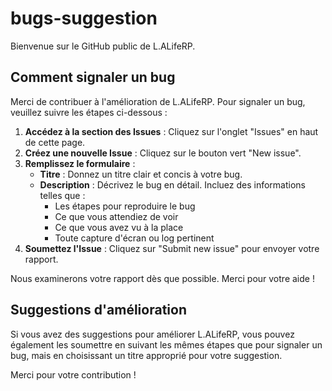 # bugs-suggestion
Bienvenue sur le GitHub public de L.ALifeRP.

## Comment signaler un bug

Merci de contribuer à l'amélioration de L.ALifeRP. Pour signaler un bug, veuillez suivre les étapes ci-dessous :

1. **Accédez à la section des Issues** : Cliquez sur l'onglet "Issues" en haut de cette page.
2. **Créez une nouvelle Issue** : Cliquez sur le bouton vert "New issue".
3. **Remplissez le formulaire** :
    - **Titre** : Donnez un titre clair et concis à votre bug.
    - **Description** : Décrivez le bug en détail. Incluez des informations telles que :
        - Les étapes pour reproduire le bug
        - Ce que vous attendiez de voir
        - Ce que vous avez vu à la place
        - Toute capture d'écran ou log pertinent
4. **Soumettez l'Issue** : Cliquez sur "Submit new issue" pour envoyer votre rapport.

Nous examinerons votre rapport dès que possible. Merci pour votre aide !

## Suggestions d'amélioration

Si vous avez des suggestions pour améliorer L.ALifeRP, vous pouvez également les soumettre en suivant les mêmes étapes que pour signaler un bug, mais en choisissant un titre approprié pour votre suggestion.

Merci pour votre contribution !